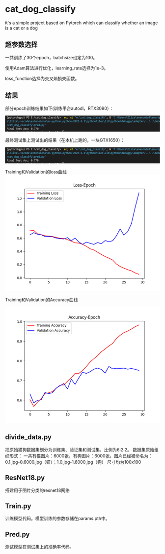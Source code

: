 # cat_dog_classify
it's a simple project based on Pytorch which can classify whether an image is a cat or a dog

## 超参数选择

一共训练了30个epoch，batchsize设定为100。

使用Adam算法进行优化，learning_rate选择为1e-3。

loss_function选择为交叉熵损失函数。

## 结果



部分epoch训练结果如下(训练平台autodl，RTX3090）：


![image1](image-20230711102417459.png)

最终测试集上测试出的结果（在本机上跑的，一块GTX1650）：

![image2](image-20230711102417459.png)

Training和Validation的loss曲线
![loss](loss.png)

Training和Validation的Accuracy曲线

![accuracy](accuracy.png)



## divide_data.py

把原始猫狗数据集划分为训练集、验证集和测试集，比例为6:2:2。
数据集原始组织形式：
一共有猫图片：6000张，有狗图片：6000张。图片已经被命名为：0.1.jpg-0.6000.jpg（猫）；1.0.jpg-1.6000.jpg（狗）
尺寸均为100x100

## ResNet18.py

搭建用于图片分类的resnet18网络

## Train.py

训练模型代码。模型训练的参数存储在params.pth中。

## Pred.py

测试模型在测试集上的准确率代码。
